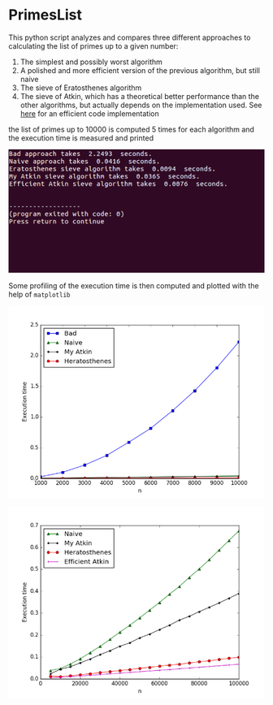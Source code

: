 # PrimesList


This python script analyzes and compares three different approaches to calculating the list of primes up to a given number:

1. The simplest and possibly worst algorithm
2. A polished and more efficient version of the previous algorithm, but still naive
3. The sieve of Eratosthenes algorithm
4. The sieve of Atkin, which has a theoretical better performance than the other algorithms, but actually depends on the implementation used. See [here](https://web.archive.org/web/20071011180805/http://krenzel.info/static/atkin.py) for an efficient code implementation

the list of primes up to 10000 is computed 5 times for each algorithm and the execution time is measured and printed

<p align="center">
  <img src="https://github.com/dario-marvin/PrimesList/blob/master/prime0.png">
</p>

Some profiling of the execution time is then computed and plotted with the help of `matplotlib`

<p align="center">
  <img src="https://github.com/dario-marvin/PrimesList/blob/master/prime1.png">
</p>

<p align="center">
  <img src="https://github.com/dario-marvin/PrimesList/blob/master/prime2.png">
</p>
